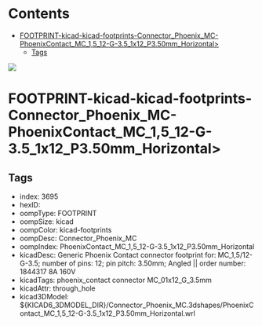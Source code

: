 



Contents
========

* [FOOTPRINT-kicad-kicad-footprints-Connector_Phoenix_MC-PhoenixContact_MC_1,5_12-G-3.5_1x12_P3.50mm_Horizontal>](#footprint-kicad-kicad-footprints-connector_phoenix_mc-phoenixcontact_mc_15_12-g-35_1x12_p350mm_horizontal)
	* [Tags](#tags)
  
![][im]
# FOOTPRINT-kicad-kicad-footprints-Connector_Phoenix_MC-PhoenixContact_MC_1,5_12-G-3.5_1x12_P3.50mm_Horizontal>

## Tags

- index: 3695
- hexID: 
- oompType: FOOTPRINT
- oompSize: kicad
- oompColor: kicad-footprints
- oompDesc: Connector_Phoenix_MC
- oompIndex: PhoenixContact_MC_1,5_12-G-3.5_1x12_P3.50mm_Horizontal
- kicadDesc: Generic Phoenix Contact connector footprint for: MC_1,5/12-G-3.5; number of pins: 12; pin pitch: 3.50mm; Angled || order number: 1844317 8A 160V
- kicadTags: phoenix_contact connector MC_01x12_G_3.5mm
- kicadAttr: through_hole
- kicad3DModel: ${KICAD6_3DMODEL_DIR}/Connector_Phoenix_MC.3dshapes/PhoenixContact_MC_1,5_12-G-3.5_1x12_P3.50mm_Horizontal.wrl



[im]: image.png
